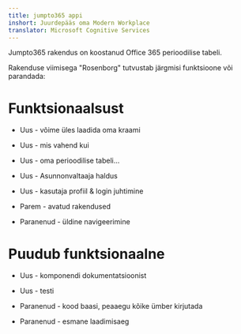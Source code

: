 ```yaml
---
title: jumpto365 appi
inshort: Juurdepääs oma Modern Workplace
translator: Microsoft Cognitive Services
---
```



Jumpto365 rakendus on koostanud Office 365 perioodilise tabeli. 

Rakenduse viimisega "Rosenborg" tutvustab järgmisi funktsioone või parandada:

# Funktsionaalsust

* Uus - võime üles laadida oma kraami

* Uus - mis vahend kui

* Uus - oma perioodilise tabeli...

* Uus - Asunnonvaltaaja haldus

* Uus - kasutaja profiil & login juhtimine

* Parem - avatud rakendused

* Paranenud - üldine navigeerimine

# Puudub funktsionaalne

* Uus - komponendi dokumentatsioonist

* Uus - testi

* Paranenud - kood baasi, peaaegu kõike ümber kirjutada

* Paranenud - esmane laadimisaeg




